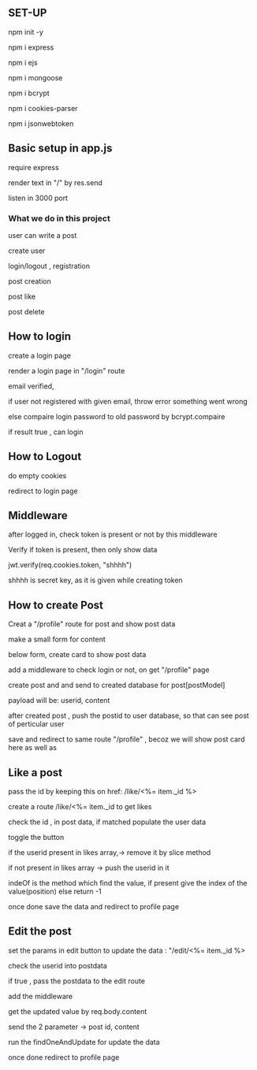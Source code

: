 <h2>SET-UP</h2>

<p>npm init -y</p>
<p>npm i express</p>
<p>npm i ejs</p>
<p>npm i mongoose</p>
<p>npm i bcrypt</p>
<p>npm i cookies-parser</p>
<p>npm i jsonwebtoken</p>

<h2>Basic setup in app.js</h2>

<p>require express</p>
<p>render text in "/" by res.send</p>
<p>listen in 3000 port</p>

<h3>What we do in this project</h3>

<p>user can write a post</p>
<p>create user</p>
<p>login/logout , registration</p>
<p>post creation</p>
<p>post like</p>
<p>post delete</p>


<h2>How to login</h2>

<p>create a login page</p>
<p>render a login page in "/login" route</p>
<p>email verified,</p>
<p>if user not registered with given email, throw error something went wrong</p>
<p>else compaire login password to old password by bcrypt.compaire</p>
<p>if result true , can login</p>


<h2>How to Logout</h2>
<p>do empty cookies</p>
<p>redirect to login page</p>


<h2>Middleware</h2>
<p>after logged in, check token is present or not by this middleware</p>
<p>Verify if token is present, then only show data</p>
<p>jwt.verify(req.cookies.token, "shhhh")</p>
<p>shhhh is secret key, as it is given while creating token</p>

<h2>How to create Post</h2>

<p>Creat a "/profile" route for post and show post data</p>
<p>make a small form for content</p>
<p>below form, create card to show post data</p>
<p>add a middleware to check login or not, on get "/profile" page</p>
<p>create post and and send to created database for post[postModel]</p>
<p>payload will be: userid, content</p>
<p>after created post , push the postid to user database, so that can see post of perticular user</p>
<p>save and redirect to same route "/profile" , becoz we will show post card here as well as</p>


<h2>Like a post</h2>

<p>pass the id by keeping this on href: /like/<%= item._id %></p>
<p>create a route /like/<%= item._id to get likes</p>
<p>check the id , in post data, if matched populate the user data</p>
<p>toggle the button</p>
<p>if the userid present in likes array,-> remove it by slice method </p>
<p>if not present in likes array -> push the userid in it</p>
<p>indeOf is the method which find the value, if present give the index of the value(position) else return -1</p>
<p>once done save the data and redirect to profile page</p>


<h2>Edit the post</h2>

<p>set the params in edit button to update the data : "/edit/<%= item._id %></p>
<p>check the userid into postdata</p>
<p>if true , pass the postdata to the edit route</p>
<p>add the middleware</p>

<p>get the updated value by req.body.content</p>
<p>send the 2 parameter -> post id, content </p>
<p>run the findOneAndUpdate for update the data</p>
<p>once done redirect to profile page</p>
